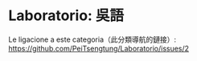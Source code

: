 # Laboratorio: 吳語
Le ligacione a este categoria（此分類導航的鏈接）: https://github.com/PeiTsengtung/Laboratorio/issues/2
